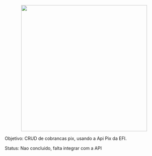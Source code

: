 <p align="center"><a href="https://laravel.com" target="_blank"><img src="https://raw.githubusercontent.com/laravel/art/master/logo-lockup/5%20SVG/2%20CMYK/1%20Full%20Color/laravel-logolockup-cmyk-red.svg" width="400"></a></p>


Objetivo: CRUD de cobrancas pix, usando a Api Pix da EFI.

Status: Nao concluido, falta integrar com a API
